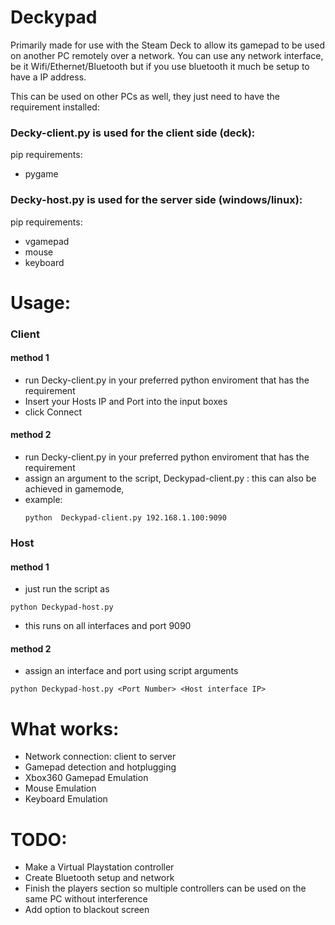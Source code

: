 # Deckypad
Primarily made for use with the Steam Deck to allow its gamepad to be used on another PC remotely over a network.
You can use any network interface, be it Wifi/Ethernet/Bluetooth  but if you use bluetooth it much be setup to have a IP address.

This can be used on other PCs as well, they just need to have the requirement installed:

### Decky-client.py is used for the client side (deck):
pip requirements:
- pygame

### Decky-host.py is used for the server side (windows/linux):
pip requirements:
-  vgamepad
-  mouse
-  keyboard
  
# Usage:
### Client
#### method 1
- run Decky-client.py in your preferred python enviroment that has the requirement
- Insert your Hosts IP and Port into the input boxes
- click Connect
#### method 2
- run Decky-client.py in your preferred python enviroment that has the requirement
- assign an argument to the script,  Deckypad-client.py <Host IP>:<Port Number>
  this can also be achieved in gamemode,
- example:
  ```
  python  Deckypad-client.py 192.168.1.100:9090
  ```
### Host
#### method 1
- just run the script as
```
python Deckypad-host.py
```
- this runs on all interfaces and port 9090
#### method 2
- assign an interface and port using script arguments
```
python Deckypad-host.py <Port Number> <Host interface IP>
```


# What works:
- Network connection: client to server
- Gamepad detection and hotplugging
- Xbox360 Gamepad Emulation
- Mouse Emulation
- Keyboard Emulation

# TODO:
- Make a Virtual Playstation controller
- Create Bluetooth setup and network
- Finish the players section so multiple controllers can be used on the same PC without interference
- Add option to blackout screen
